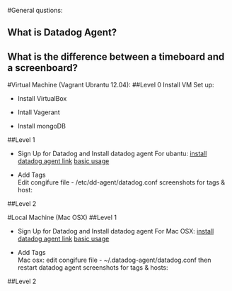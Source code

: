 #General qustions: 
## What is Datadog Agent? 
## What is the difference between a timeboard and a screenboard?


#Virtual Machine (Vagrant Ubrantu 12.04):
##Level 0 Install VM
   Set up: 
  * Install VirtualBox
  * Intall Vagerant
 
  * Install mongoDB

##Level 1
  * Sign Up for Datadog and Install datadog agent 
   For ubantu: 
      [install datadog agent link](https://app.datadoghq.com/account/settings#agent/ubuntu)
      [basic usage](http://docs.datadoghq.com/guides/basic_agent_usage/ubuntu/)
  

  * Add Tags  
   Edit congifure file - /etc/dd-agent/datadog.conf
   screenshots for tags & host: 
   


##Level 2

#Local Machine (Mac OSX)
##Level 1
  * Sign Up for Datadog and Install datadog agent 
   For Mac OSX: 
      [install datadog agent link](https://app.datadoghq.com/account/settings#agent/mac)
      [basic usage](http://docs.datadoghq.com/guides/basic_agent_usage/osx/)
  
  * Add Tags  
   Mac osx: edit congifure file -  ~/.datadog-agent/datadog.conf
      then restart datadog agent 
   screenshots for tags & hosts: 

##Level 2